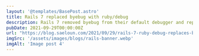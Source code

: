 ```yaml
---
layout: '@templates/BasePost.astro'
title: Rails 7 replaced byebug with ruby/debug
description: Rails 7 removed byebug from their default debugger and replaced it with ruby/debug.
pubDate: 2021-09-29T00:00:00Z
url: "https://blog.saeloun.com/2021/09/29/rails-7-ruby-debug-replaces-byebug/"
imgSrc: '/assets/images/blogs/rails-banner.webp'
imgAlt: 'Image post 4'
---
```



